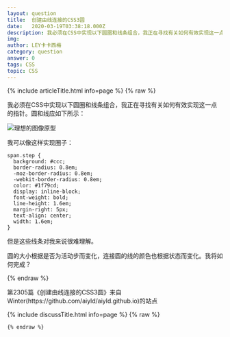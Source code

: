 ```yaml
---
layout: question
title:  创建由线连接的CSS3圆
date:   2020-03-19T03:38:18.000Z
description: 我必须在CSS中实现以下圆圈和线条组合，我正在寻找有关如何有效实现这一点的指针。圆和线应如下所示：我可以像这样实现圈子：span.step {...
img: 
author: LEY卡卡西梅
category: question
answer: 0
tags: CSS
topic: CSS
---
```

<div class="article-root">
  <div class="article">
    {% include articleTitle.html info=page %}
    {% raw %}
    <div class="article-content"><p><font style="vertical-align: inherit;"><font style="vertical-align: inherit;">我必须在CSS中实现以下圆圈和线条组合，我正在寻找有关如何有效实现这一点的指针。</font><font style="vertical-align: inherit;">圆和线应如下所示：</font></font></p>

<p><img src="https://www.samyoc.com//uploads/users/22872/images/thumbnails/1584588971690.png" data-src="https://www.samyoc.com//uploads/users/22872/images/1584588971690.png" alt="理想的图像原型"></p>

<p><font style="vertical-align: inherit;"><font style="vertical-align: inherit;">我可以像这样实现圈子：</font></font></p>

<pre><code>span.step {<font></font>
  background: #ccc;<font></font>
  border-radius: 0.8em;<font></font>
  -moz-border-radius: 0.8em;<font></font>
  -webkit-border-radius: 0.8em;<font></font>
  color: #1f79cd;<font></font>
  display: inline-block;<font></font>
  font-weight: bold;<font></font>
  line-height: 1.6em;<font></font>
  margin-right: 5px;<font></font>
  text-align: center;<font></font>
  width: 1.6em; <font></font>
}<font></font>
</code></pre>

<p><font style="vertical-align: inherit;"><font style="vertical-align: inherit;">但是这些线条对我来说很难理解。</font></font></p>

<p><font style="vertical-align: inherit;"><font style="vertical-align: inherit;">圆的大小根据是否为活动步而变化，连接圆的线的颜色也根据状态而变化。</font><font style="vertical-align: inherit;">我将如何完成？</font></font></p></div>
    {% endraw %}
  </div>
  <p class="winter_mark">第2305篇《创建由线连接的CSS3圆》来自Winter(https://github.com/aiyld/aiyld.github.io)的站点</p>
  <div class="discuss-wrapper">
    {% include discussTitle.html info=page %}
    {% raw %}
    
    {% endraw %}
  </div>
<div>
